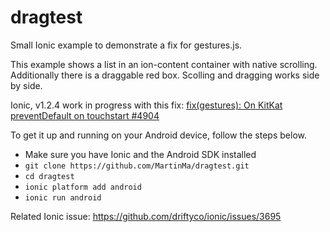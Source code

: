 # dragtest
Small Ionic example to demonstrate a fix for gestures.js.

This example shows a list in an ion-content container with native scrolling.
Additionally there is a draggable red box.
Scolling and dragging works side by side.

Ionic, v1.2.4 work in progress with this fix: [fix(gestures): On KitKat preventDefault on touchstart #4904](https://github.com/driftyco/ionic/pull/4904)

To get it up and running on your Android device, follow the steps below.
* Make sure you have Ionic and the Android SDK installed
* `git clone https://github.com/MartinMa/dragtest.git`
* `cd dragtest`
* `ionic platform add android`
* `ionic run android`

Related Ionic issue: https://github.com/driftyco/ionic/issues/3695
